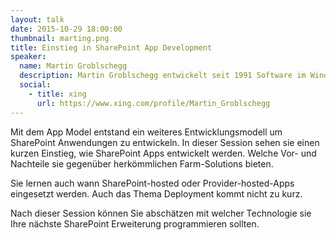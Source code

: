 ```yaml
---
layout: talk
date: 2015-10-29 18:00:00
thumbnail: marting.png
title: Einstieg in SharePoint App Development
speaker:
  name: Martin Groblschegg
  description: Martin Groblschegg entwickelt seit 1991 Software im Windows Bereich. Seine Spezialgebiete sind  Microsoft SQL Server BI Lösungen und die Entwicklung von Microsoft SharePoint Lösungen. Martin ist CTO der ppedv AG, einem Gold Learning Partner von Microsoft. Als MCT Regional Lead unterstützt er Microsoft Trainer bei Schulungen und hält selbst Schulungen bei der ppedv AG. Er ist Sprecher bei nationalen und internationalen Konferenzen und Autor in Fachmagazinen. Martin absolvierte das Betriebswirtschaftsstudium an der Wirtschaftsuniversität Wien und seine aktuellen Microsoft Zertifizierung zum MCT, MCPD SharePoint, MCTS BI und SharePoint, MCITP SharePoint und MCAD WebApplications spiegeln sein aktuelles Tätigkeitsfeld wider.
  social:
    - title: xing
      url: https://www.xing.com/profile/Martin_Groblschegg
---
```

Mit dem App Model entstand ein weiteres Entwicklungsmodell um SharePoint Anwendungen zu entwickeln. In dieser Session sehen sie einen kurzen Einstieg, wie SharePoint Apps entwickelt werden. Welche Vor- und Nachteile sie gegenüber herkömmlichen Farm-Solutions bieten.

Sie lernen auch wann SharePoint-hosted oder Provider-hosted-Apps eingesetzt werden. Auch das Thema Deployment kommt nicht zu kurz. 

Nach dieser Session können Sie abschätzen mit welcher Technologie sie Ihre nächste SharePoint Erweiterung programmieren sollten.